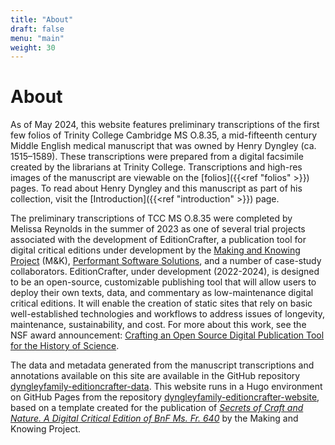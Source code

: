 ```yaml
---
title: "About"
draft: false
menu: "main"
weight: 30
---
```

# About

As of May 2024, this website features preliminary transcriptions of the first few folios of Trinity 
College Cambridge MS O.8.35, a mid-fifteenth century Middle English medical manuscript that was owned by Henry Dyngley (ca. 1515–1589). 
These transcriptions were prepared from a digital facsimile created by the librarians at Trinity College. Transcriptions and high-res images of the manuscript are viewable on the [folios]({{<ref "folios" >}}) pages.
To read about Henry Dyngley and this manuscript as part of his collection, visit the [Introduction]({{<ref "introduction" >}}) page.


The preliminary transcriptions of TCC MS O.8.35 were completed by Melissa Reynolds in the summer of 2023 
as one of several trial projects associated with the development of EditionCrafter, 
a publication tool for digital critical editions under development by the 
[Making and Knowing Project](https://makingandknowing.org/) (M&K), [Performant Software Solutions](https://www.performantsoftware.com/), 
and a number of case-study collaborators. EditionCrafter, under development (2022-2024), is designed to be an open-source, customizable 
publishing tool that will allow users to deploy their own texts, data, and commentary as 
low-maintenance digital critical editions. It will enable the creation of static sites that 
rely on basic well-established technologies and workflows to address issues of longevity, 
maintenance, sustainability, and cost. For more about this work, see the NSF award 
announcement: [Crafting an Open Source Digital Publication Tool for the History of Science](https://www.nsf.gov/awardsearch/showAward?AWD_ID=2218218&HistoricalAwards=false).  


The data and metadata generated from the manuscript transcriptions and annotations available on this site 
are available in the GitHub repository [dyngleyfamily-editioncrafter-data](https://github.com/cu-mkp/dyngleyfamily-editioncrafter-data/tree/main). 
This website runs in a Hugo environment on GitHub Pages from the repository [dyngleyfamily-editioncrafter-website](https://github.com/cu-mkp/dyngleyfamily-editioncrafter-website), based 
on a template created for the publication of *[Secrets of Craft and Nature. A Digital Critical Edition of BnF Ms. Fr. 640](https://edition640.makingandknowing.org/#/)* 
by the Making and Knowing Project.

